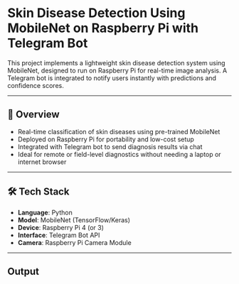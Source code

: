 # Skin Disease Detection Using MobileNet on Raspberry Pi with Telegram Bot

This project implements a lightweight skin disease detection system using MobileNet, designed to run on Raspberry Pi for real-time image analysis. A Telegram bot is integrated to notify users instantly with predictions and confidence scores.

---

## 🧠 Overview

- Real-time classification of skin diseases using pre-trained MobileNet
- Deployed on Raspberry Pi for portability and low-cost setup
- Integrated with Telegram bot to send diagnosis results via chat
- Ideal for remote or field-level diagnostics without needing a laptop or internet browser

---

## 🛠️ Tech Stack

- **Language**: Python
- **Model**: MobileNet (TensorFlow/Keras)
- **Device**: Raspberry Pi 4 (or 3)
- **Interface**: Telegram Bot API
- **Camera**: Raspberry Pi Camera Module

---

## Output

